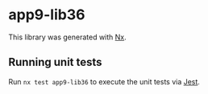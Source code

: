 # app9-lib36

This library was generated with [Nx](https://nx.dev).

## Running unit tests

Run `nx test app9-lib36` to execute the unit tests via [Jest](https://jestjs.io).
